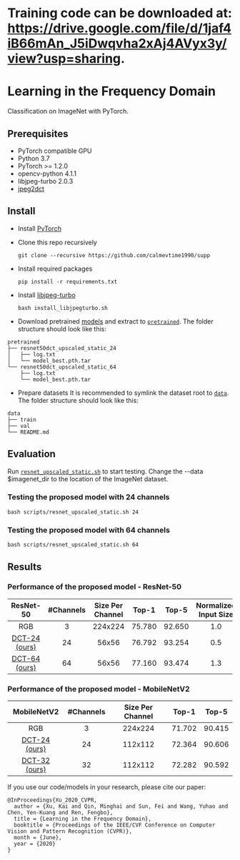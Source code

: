 # Training code can be downloaded at: https://drive.google.com/file/d/1jaf4iB66mAn_J5iDwqvha2xAj4AVyx3y/view?usp=sharing.

# Learning in the Frequency Domain
Classification on ImageNet with PyTorch.

## Prerequisites
* PyTorch compatible GPU
* Python 3.7
* PyTorch >= 1.2.0
* opencv-python 4.1.1
* libjpeg-turbo 2.0.3
* [jpeg2dct](https://github.com/uber-research/jpeg2dct)

## Install
* Install [PyTorch](http://pytorch.org/)

* Clone this repo recursively
  ```
  git clone --recursive https://github.com/calmevtime1990/supp
  ```
  
* Install required packages
  ```
  pip install -r requirements.txt
  ```
  
* Install [libjpeg-turbo](http://www.linuxfromscratch.org/blfs/view/svn/general/libjpeg.html)
  ```
  bash install_libjpegturbo.sh
  ```

* Download pretrained [models][1] and extract to [`pretrained`](pretrained). The folder structure should look like this:
```
pretrained
├── resnet50dct_upscaled_static_24
│   ├── log.txt
│   └── model_best.pth.tar
└── resnet50dct_upscaled_static_64
    ├── log.txt
    └── model_best.pth.tar
```
* Prepare datasets
It is recommended to symlink the dataset root to [`data`](data). The folder structure should look like this:
```
data
├── train
├── val
└── README.md
```

## Evaluation
Run [`resnet_upscaled_static.sh`](scripts/resnet_upscaled_static.sh) to start testing. Change the --data $imagenet_dir to the location of the ImageNet dataset.
### Testing the proposed model with 24 channels
```
bash scripts/resnet_upscaled_static.sh 24
```

### Testing the proposed model with 64 channels
```
bash scripts/resnet_upscaled_static.sh 64
```

## Results
### Performance of the proposed model - ResNet-50 
|    ResNet-50   | #Channels | Size Per Channel |  Top-1 |  Top-5 | Normalized Input Size |
|:--------------:|:---------:|:----------------:|:------:|:------:|:---------------------:|
|       RGB      |     3     |      224x224     | 75.780 | 92.650 |          1.0          |
| [DCT-24  (ours)][2] |     24    |       56x56      | 76.792 | 93.254 |          0.5          |
| [DCT-64  (ours)][3] |     64    |       56x56      | 77.160 | 93.474 |          1.3          |

### Performance of the proposed model - MobileNetV2
|  MobileNetV2  | #Channels | Size Per Channel |  Top-1 |  Top-5 |
|:-------------:|:---------:|:----------------:|:------:|:------:|
|      RGB      |     3     |      224x224     | 71.702 | 90.415 |
| [DCT-24 (ours)][4] |     24    |      112x112     | 72.364 | 90.606 |
| [DCT-32 (ours)][5] |     32    |      112x112     | 72.282 | 90.592 |

[1]: https://drive.google.com/drive/folders/1eC9xBexK4aKoNzPRiLU2sYu_UyYm3TRU?usp=sharing
[2]: https://drive.google.com/drive/folders/1C8iFO23jb4YablK5q8QDqNIeobLDgCk4?usp=sharing
[3]: https://drive.google.com/drive/folders/1-A7XdSAYsfD_liZsK1hQv-UaaMNhA4Sm?usp=sharing
[4]: https://drive.google.com/drive/folders/1gdBlmSetHe2-eH2Jo3kr39qLHdQsRNCl?usp=sharing
[5]: https://drive.google.com/drive/folders/1ZcD1tAyHzhyKGqjozR9M_9EKpqVhYOMe?usp=sharing

If you use our code/models in your research, please cite our paper:
```
@InProceedings{Xu_2020_CVPR,
  author = {Xu, Kai and Qin, Minghai and Sun, Fei and Wang, Yuhao and Chen, Yen-Kuang and Ren, Fengbo},
  title = {Learning in the Frequency Domain},
  booktitle = {Proceedings of the IEEE/CVF Conference on Computer Vision and Pattern Recognition (CVPR)},
  month = {June},
  year = {2020}
}
```
